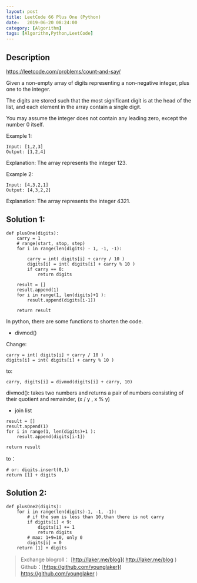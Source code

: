 ```yaml
---
layout: post
title: LeetCode 66 Plus One (Python)
date:   2019-06-20 08:24:00
category: [Algorithm]
tags: [Algorithm,Python,LeetCode]
---
```



## Description

https://leetcode.com/problems/count-and-say/

Given a non-empty array of digits representing a non-negative integer, plus one to the integer.

The digits are stored such that the most significant digit is at the head of the list, and each element in the array contain a single digit.

You may assume the integer does not contain any leading zero, except the number 0 itself.

<!--more-->

Example 1:

    Input: [1,2,3]
    Output: [1,2,4]

Explanation: The array represents the integer 123.

Example 2:

    Input: [4,3,2,1]
    Output: [4,3,2,2]

Explanation: The array represents the integer 4321.

## Solution 1:

```
def plusOne(digits):
    carry = 1
    # range(start, stop, step)
    for i in range(len(digits) - 1, -1, -1):

        carry = int( digits[i] + carry / 10 )
        digits[i] = int( digits[i] + carry % 10 )
        if carry == 0:
            return digits

    result = []
    result.append(1)
    for i in range(1, len(digits)+1 ):
        result.append(digits[i-1])

    return result
```

In python, there are some functions to shorten the code.

- divmod()

Change:
```
carry = int( digits[i] + carry / 10 )
digits[i] = int( digits[i] + carry % 10 )
```
to:
```
carry, digits[i] = divmod(digits[i] + carry, 10)
```

divmod(): takes two numbers and returns a pair of numbers consisting of their quotient and remainder, (x / y , x % y)

- join list

```
result = []
result.append(1)
for i in range(1, len(digits)+1 ):
    result.append(digits[i-1])

return result
```

to：

```
# or: digits.insert(0,1)
return [1] + digits
```

## Solution 2:

```
def plusOne2(digits):
    for i in range(len(digits)-1, -1, -1):
        # if the sum is less than 10,than there is not carry
        if digits[i] < 9:
            digits[i] += 1
            return digits
        # max: 1+9=10, only 0
        digits[i] = 0
    return [1] + digits
```

> Exchange blogroll： [http://laker.me/blog]( http://laker.me/blog )
> Github：[https://github.com/younglaker]( https://github.com/younglaker )

